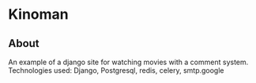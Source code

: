 <p align="center">
 <h1>Kinoman</h1>
</p>



## About
An example of a django site for watching movies with a comment system.
Technologies used: Django, Postgresql, redis, celery, smtp.google

